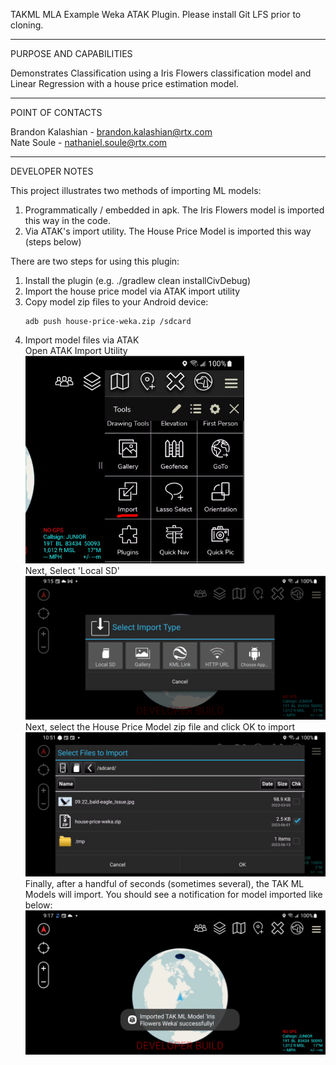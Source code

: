 TAKML MLA Example Weka ATAK Plugin. Please install Git LFS prior to cloning. 

_________________________________________________________________
PURPOSE AND CAPABILITIES

Demonstrates Classification using a Iris Flowers classification model and Linear Regression with a house price estimation model.   

_________________________________________________________________
POINT OF CONTACTS

Brandon Kalashian - brandon.kalashian@rtx.com  
Nate Soule - nathaniel.soule@rtx.com

_________________________________________________________________
DEVELOPER NOTES

This project illustrates two methods of importing ML models:  
1. Programmatically / embedded in apk. The Iris Flowers model is imported this way in the code.
2. Via ATAK's import utility. The House Price Model is imported this way (steps below)

There are two steps for using this plugin:
1. Install the plugin (e.g. ./gradlew clean installCivDebug)
2. Import the house price model via ATAK import utility
3. Copy model zip files to your Android device:    
	```
	adb push house-price-weka.zip /sdcard
	```
4. Import model files via ATAK  
	Open ATAK Import Utility    
	<img src="ReadMeAssets/ImportToolImage1.png" alt="drawing" width="350"/>    
	  Next, Select 'Local SD'  
	  <img src="ReadMeAssets/ATAKImportImage2.png" alt="drawing" width="650"/>   
	  Next, select the House Price Model zip file and click OK to import  
	  <img src="ReadMeAssets/ATAKImportImage3.png" alt="drawing" width="650"/>   
	  Finally, after a handful of seconds (sometimes several), the TAK ML Models will import. You should see a notification for model imported like below:  
	  <img src="ReadMeAssets/ATAKImportImage4.png" alt="drawing" width="650"/> 

